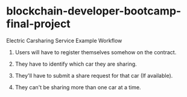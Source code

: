 # blockchain-developer-bootcamp-final-project

Electric Carsharing Service Example Workflow

1. Users will have to register themselves somehow on the contract.

2. They have to identify which car they are sharing.

3. They'll have to submit a share request for that car (If available).

4. They can't be sharing more than one car at a time.
